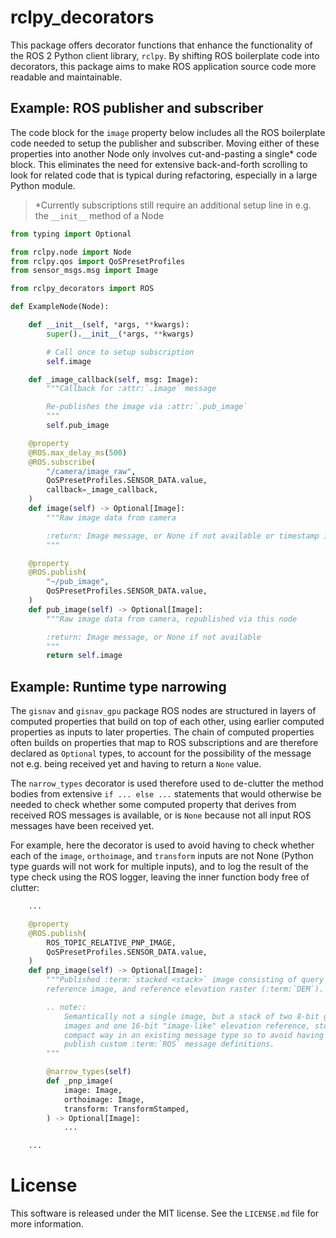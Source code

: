 # rclpy_decorators

This package offers decorator functions that enhance the functionality of the ROS 2 Python client library, `rclpy`.
By shifting ROS boilerplate code into decorators, this package aims to make ROS application source code more readable
and maintainable.


## Example: ROS publisher and subscriber

The code block for the `image` property below includes all the ROS boilerplate code needed to setup the publisher
and subscriber. Moving either of these properties into another Node only involves cut-and-pasting a single* code block.
This eliminates the need for extensive back-and-forth scrolling to look for related code that is typical during
refactoring, especially in a large Python module.

> *Currently subscriptions still require an additional setup line in e.g. the `__init__` method of a Node

```python
from typing import Optional

from rclpy.node import Node
from rclpy.qos import QoSPresetProfiles
from sensor_msgs.msg import Image

from rclpy_decorators import ROS

def ExampleNode(Node):

    def __init__(self, *args, **kwargs):
        super().__init__(*args, **kwargs)

        # Call once to setup subscription
        self.image

    def _image_callback(self, msg: Image):
        """Callback for :attr:`.image` message

        Re-publishes the image via :attr:`.pub_image`
        """
        self.pub_image

    @property
    @ROS.max_delay_ms(500)
    @ROS.subscribe(
        "/camera/image_raw",
        QoSPresetProfiles.SENSOR_DATA.value,
        callback=_image_callback,
    )
    def image(self) -> Optional[Image]:
        """Raw image data from camera

        :return: Image message, or None if not available or timestamp is too old
        """

    @property
    @ROS.publish(
        "~/pub_image",
        QoSPresetProfiles.SENSOR_DATA.value,
    )
    def pub_image(self) -> Optional[Image]:
        """Raw image data from camera, republished via this node

        :return: Image message, or None if not available
        """
        return self.image
```

## Example: Runtime type narrowing

The `gisnav` and `gisnav_gpu` package ROS nodes are structured in layers of computed properties that build on top of
each other, using earlier computed properties as inputs to later properties. The chain of computed
properties often builds on properties that map to ROS subscriptions and are therefore declared as `Optional` types, to
account for the possibility of the message not e.g. being received yet and having to return a `None` value.

The `narrow_types` decorator is used therefore used to de-clutter the method bodies from extensive `if ... else ...`
statements that would otherwise be needed to check whether some computed property that derives from received ROS messages
is available, or is `None` because not all input ROS messages have been received yet.

For example, here the decorator is used to avoid having to check whether each of the `image`, `orthoimage`, and `transform`
inputs are not None (Python type guards will not work for multiple inputs), and to log the result of the type check
using the ROS logger, leaving the inner function body free of clutter:

```python
    ...

    @property
    @ROS.publish(
        ROS_TOPIC_RELATIVE_PNP_IMAGE,
        QoSPresetProfiles.SENSOR_DATA.value,
    )
    def pnp_image(self) -> Optional[Image]:
        """Published :term:`stacked <stack>` image consisting of query image,
        reference image, and reference elevation raster (:term:`DEM`).

        .. note::
            Semantically not a single image, but a stack of two 8-bit grayscale
            images and one 16-bit "image-like" elevation reference, stored in a
            compact way in an existing message type so to avoid having to also
            publish custom :term:`ROS` message definitions.
        """

        @narrow_types(self)
        def _pnp_image(
            image: Image,
            orthoimage: Image,
            transform: TransformStamped,
        ) -> Optional[Image]:
            ...

    ...
```

# License

This software is released under the MIT license. See the `LICENSE.md` file for more information.
